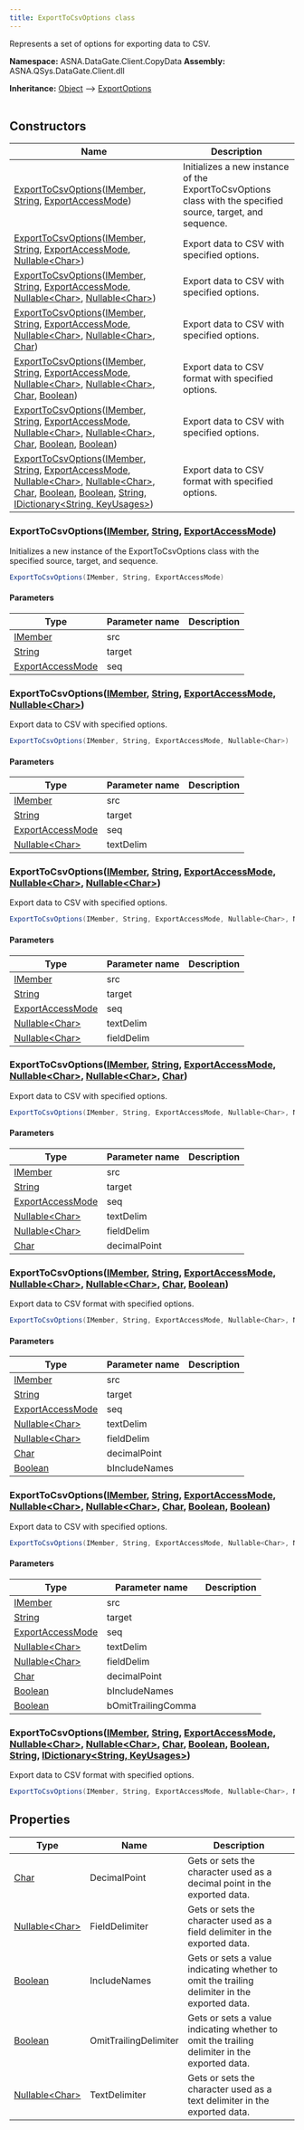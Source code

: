 ```yaml
---
title: ExportToCsvOptions class
---
```


Represents a set of options for exporting data to CSV.

**Namespace:** ASNA.DataGate.Client.CopyData
**Assembly:** ASNA.QSys.DataGate.Client.dll

**Inheritance:** [Object](https://docs.microsoft.com/en-us/dotnet/api/system.object) --> [ExportOptions](/reference/datagate/data-gate-client/export-options.html)
<br>
<br>

## Constructors

| Name | Description |
| --- | --- |
| [ExportToCsvOptions](#exporttocsvoptions-imember-string-exportaccessmode-)([IMember](/reference/data-gate-client/i-member.html), [String](https://docs.microsoft.com/en-us/dotnet/api/system.string), [ExportAccessMode](/reference/data-gate-client/export-access-mode.html)) | Initializes a new instance of the ExportToCsvOptions class with the specified source, target, and sequence.
| [ExportToCsvOptions](#exporttocsvoptions-imember-string-exportaccessmode-nullable-char-)([IMember](/reference/data-gate-client/i-member.html), [String](https://docs.microsoft.com/en-us/dotnet/api/system.string), [ExportAccessMode](/reference/data-gate-client/export-access-mode.html), [Nullable\<Char\>](https://learn.microsoft.com/en-us/dotnet/csharp/language-reference/builtin-types/nullable-value-types)) | Export data to CSV with specified options.
| [ExportToCsvOptions](#exporttocsvoptions-imember-string-exportaccessmode-nullable-char-nullable-char-)([IMember](/reference/data-gate-client/i-member.html), [String](https://docs.microsoft.com/en-us/dotnet/api/system.string), [ExportAccessMode](/reference/data-gate-client/export-access-mode.html), [Nullable\<Char\>](https://learn.microsoft.com/en-us/dotnet/csharp/language-reference/builtin-types/nullable-value-types), [Nullable\<Char\>](https://learn.microsoft.com/en-us/dotnet/csharp/language-reference/builtin-types/nullable-value-types)) | Export data to CSV with specified options.
| [ExportToCsvOptions](#exporttocsvoptions-imember-string-exportaccessmode-nullable-char-nullable-char-char-)([IMember](/reference/data-gate-client/i-member.html), [String](https://docs.microsoft.com/en-us/dotnet/api/system.string), [ExportAccessMode](/reference/data-gate-client/export-access-mode.html), [Nullable\<Char\>](https://learn.microsoft.com/en-us/dotnet/csharp/language-reference/builtin-types/nullable-value-types), [Nullable\<Char\>](https://learn.microsoft.com/en-us/dotnet/csharp/language-reference/builtin-types/nullable-value-types), [Char](https://docs.microsoft.com/en-us/dotnet/api/system.char)) | Export data to CSV with specified options.
| [ExportToCsvOptions](#exporttocsvoptions-imember-string-exportaccessmode-nullable-char-nullable-char-char-boolean-)([IMember](/reference/data-gate-client/i-member.html), [String](https://docs.microsoft.com/en-us/dotnet/api/system.string), [ExportAccessMode](/reference/data-gate-client/export-access-mode.html), [Nullable\<Char\>](https://learn.microsoft.com/en-us/dotnet/csharp/language-reference/builtin-types/nullable-value-types), [Nullable\<Char\>](https://learn.microsoft.com/en-us/dotnet/csharp/language-reference/builtin-types/nullable-value-types), [Char](https://docs.microsoft.com/en-us/dotnet/api/system.char), [Boolean](https://docs.microsoft.com/en-us/dotnet/api/system.boolean)) | Export data to CSV format with specified options.
| [ExportToCsvOptions](#exporttocsvoptions-imember-string-exportaccessmode-nullable-char-nullable-char-char-boolean-boolean-)([IMember](/reference/data-gate-client/i-member.html), [String](https://docs.microsoft.com/en-us/dotnet/api/system.string), [ExportAccessMode](/reference/data-gate-client/export-access-mode.html), [Nullable\<Char\>](https://learn.microsoft.com/en-us/dotnet/csharp/language-reference/builtin-types/nullable-value-types), [Nullable\<Char\>](https://learn.microsoft.com/en-us/dotnet/csharp/language-reference/builtin-types/nullable-value-types), [Char](https://docs.microsoft.com/en-us/dotnet/api/system.char), [Boolean](https://docs.microsoft.com/en-us/dotnet/api/system.boolean), [Boolean](https://docs.microsoft.com/en-us/dotnet/api/system.boolean)) | Export data to CSV with specified options.
| [ExportToCsvOptions](#exporttocsvoptions-imember-string-exportaccessmode-nullable-char-nullable-char-char-boolean-boolean-string-idictionary-string-keyusages-)([IMember](/reference/data-gate-client/i-member.html), [String](https://docs.microsoft.com/en-us/dotnet/api/system.string), [ExportAccessMode](/reference/data-gate-client/export-access-mode.html), [Nullable\<Char\>](https://learn.microsoft.com/en-us/dotnet/csharp/language-reference/builtin-types/nullable-value-types), [Nullable\<Char\>](https://learn.microsoft.com/en-us/dotnet/csharp/language-reference/builtin-types/nullable-value-types), [Char](https://docs.microsoft.com/en-us/dotnet/api/system.char), [Boolean](https://docs.microsoft.com/en-us/dotnet/api/system.boolean), [Boolean](https://docs.microsoft.com/en-us/dotnet/api/system.boolean), [String](https://docs.microsoft.com/en-us/dotnet/api/system.string), [IDictionary\<String, KeyUsages\>](https://docs.microsoft.com/en-us/dotnet/api/system.collections.generic.idictionary-2)) | Export data to CSV format with specified options.

### ExportToCsvOptions([IMember](/reference/data-gate-client/i-member.html), [String](https://docs.microsoft.com/en-us/dotnet/api/system.string), [ExportAccessMode](/reference/data-gate-client/export-access-mode.html))

Initializes a new instance of the ExportToCsvOptions class with the specified source, target, and sequence.

```cs
ExportToCsvOptions(IMember, String, ExportAccessMode)
```

#### Parameters

| Type | Parameter name | Description
| --- | --- | ---
| [IMember](/reference/data-gate-client/i-member.html) | src | 
| [String](https://docs.microsoft.com/en-us/dotnet/api/system.string) | target | 
| [ExportAccessMode](/reference/data-gate-client/export-access-mode.html) | seq | 

### ExportToCsvOptions([IMember](/reference/data-gate-client/i-member.html), [String](https://docs.microsoft.com/en-us/dotnet/api/system.string), [ExportAccessMode](/reference/data-gate-client/export-access-mode.html), [Nullable\<Char\>](https://learn.microsoft.com/en-us/dotnet/csharp/language-reference/builtin-types/nullable-value-types))

Export data to CSV with specified options.

```cs
ExportToCsvOptions(IMember, String, ExportAccessMode, Nullable<Char>)
```

#### Parameters

| Type | Parameter name | Description
| --- | --- | ---
| [IMember](/reference/data-gate-client/i-member.html) | src | 
| [String](https://docs.microsoft.com/en-us/dotnet/api/system.string) | target | 
| [ExportAccessMode](/reference/data-gate-client/export-access-mode.html) | seq | 
| [Nullable\<Char\>](https://learn.microsoft.com/en-us/dotnet/csharp/language-reference/builtin-types/nullable-value-types) | textDelim | 

### ExportToCsvOptions([IMember](/reference/data-gate-client/i-member.html), [String](https://docs.microsoft.com/en-us/dotnet/api/system.string), [ExportAccessMode](/reference/data-gate-client/export-access-mode.html), [Nullable\<Char\>](https://learn.microsoft.com/en-us/dotnet/csharp/language-reference/builtin-types/nullable-value-types), [Nullable\<Char\>](https://learn.microsoft.com/en-us/dotnet/csharp/language-reference/builtin-types/nullable-value-types))

Export data to CSV with specified options.

```cs
ExportToCsvOptions(IMember, String, ExportAccessMode, Nullable<Char>, Nullable<Char>)
```

#### Parameters

| Type | Parameter name | Description
| --- | --- | ---
| [IMember](/reference/data-gate-client/i-member.html) | src | 
| [String](https://docs.microsoft.com/en-us/dotnet/api/system.string) | target | 
| [ExportAccessMode](/reference/data-gate-client/export-access-mode.html) | seq | 
| [Nullable\<Char\>](https://learn.microsoft.com/en-us/dotnet/csharp/language-reference/builtin-types/nullable-value-types) | textDelim | 
| [Nullable\<Char\>](https://learn.microsoft.com/en-us/dotnet/csharp/language-reference/builtin-types/nullable-value-types) | fieldDelim | 

### ExportToCsvOptions([IMember](/reference/data-gate-client/i-member.html), [String](https://docs.microsoft.com/en-us/dotnet/api/system.string), [ExportAccessMode](/reference/data-gate-client/export-access-mode.html), [Nullable\<Char\>](https://learn.microsoft.com/en-us/dotnet/csharp/language-reference/builtin-types/nullable-value-types), [Nullable\<Char\>](https://learn.microsoft.com/en-us/dotnet/csharp/language-reference/builtin-types/nullable-value-types), [Char](https://docs.microsoft.com/en-us/dotnet/api/system.char))

Export data to CSV with specified options.

```cs
ExportToCsvOptions(IMember, String, ExportAccessMode, Nullable<Char>, Nullable<Char>, Char)
```

#### Parameters

| Type | Parameter name | Description
| --- | --- | ---
| [IMember](/reference/data-gate-client/i-member.html) | src | 
| [String](https://docs.microsoft.com/en-us/dotnet/api/system.string) | target | 
| [ExportAccessMode](/reference/data-gate-client/export-access-mode.html) | seq | 
| [Nullable\<Char\>](https://learn.microsoft.com/en-us/dotnet/csharp/language-reference/builtin-types/nullable-value-types) | textDelim | 
| [Nullable\<Char\>](https://learn.microsoft.com/en-us/dotnet/csharp/language-reference/builtin-types/nullable-value-types) | fieldDelim | 
| [Char](https://docs.microsoft.com/en-us/dotnet/api/system.char) | decimalPoint | 

### ExportToCsvOptions([IMember](/reference/data-gate-client/i-member.html), [String](https://docs.microsoft.com/en-us/dotnet/api/system.string), [ExportAccessMode](/reference/data-gate-client/export-access-mode.html), [Nullable\<Char\>](https://learn.microsoft.com/en-us/dotnet/csharp/language-reference/builtin-types/nullable-value-types), [Nullable\<Char\>](https://learn.microsoft.com/en-us/dotnet/csharp/language-reference/builtin-types/nullable-value-types), [Char](https://docs.microsoft.com/en-us/dotnet/api/system.char), [Boolean](https://docs.microsoft.com/en-us/dotnet/api/system.boolean))

Export data to CSV format with specified options.

```cs
ExportToCsvOptions(IMember, String, ExportAccessMode, Nullable<Char>, Nullable<Char>, Char, Boolean)
```

#### Parameters

| Type | Parameter name | Description
| --- | --- | ---
| [IMember](/reference/data-gate-client/i-member.html) | src | 
| [String](https://docs.microsoft.com/en-us/dotnet/api/system.string) | target | 
| [ExportAccessMode](/reference/data-gate-client/export-access-mode.html) | seq | 
| [Nullable\<Char\>](https://learn.microsoft.com/en-us/dotnet/csharp/language-reference/builtin-types/nullable-value-types) | textDelim | 
| [Nullable\<Char\>](https://learn.microsoft.com/en-us/dotnet/csharp/language-reference/builtin-types/nullable-value-types) | fieldDelim | 
| [Char](https://docs.microsoft.com/en-us/dotnet/api/system.char) | decimalPoint | 
| [Boolean](https://docs.microsoft.com/en-us/dotnet/api/system.boolean) | bIncludeNames | 

### ExportToCsvOptions([IMember](/reference/data-gate-client/i-member.html), [String](https://docs.microsoft.com/en-us/dotnet/api/system.string), [ExportAccessMode](/reference/data-gate-client/export-access-mode.html), [Nullable\<Char\>](https://learn.microsoft.com/en-us/dotnet/csharp/language-reference/builtin-types/nullable-value-types), [Nullable\<Char\>](https://learn.microsoft.com/en-us/dotnet/csharp/language-reference/builtin-types/nullable-value-types), [Char](https://docs.microsoft.com/en-us/dotnet/api/system.char), [Boolean](https://docs.microsoft.com/en-us/dotnet/api/system.boolean), [Boolean](https://docs.microsoft.com/en-us/dotnet/api/system.boolean))

Export data to CSV with specified options.

```cs
ExportToCsvOptions(IMember, String, ExportAccessMode, Nullable<Char>, Nullable<Char>, Char, Boolean, Boolean)
```

#### Parameters

| Type | Parameter name | Description
| --- | --- | ---
| [IMember](/reference/data-gate-client/i-member.html) | src | 
| [String](https://docs.microsoft.com/en-us/dotnet/api/system.string) | target | 
| [ExportAccessMode](/reference/data-gate-client/export-access-mode.html) | seq | 
| [Nullable\<Char\>](https://learn.microsoft.com/en-us/dotnet/csharp/language-reference/builtin-types/nullable-value-types) | textDelim | 
| [Nullable\<Char\>](https://learn.microsoft.com/en-us/dotnet/csharp/language-reference/builtin-types/nullable-value-types) | fieldDelim | 
| [Char](https://docs.microsoft.com/en-us/dotnet/api/system.char) | decimalPoint | 
| [Boolean](https://docs.microsoft.com/en-us/dotnet/api/system.boolean) | bIncludeNames | 
| [Boolean](https://docs.microsoft.com/en-us/dotnet/api/system.boolean) | bOmitTrailingComma | 

### ExportToCsvOptions([IMember](/reference/data-gate-client/i-member.html), [String](https://docs.microsoft.com/en-us/dotnet/api/system.string), [ExportAccessMode](/reference/data-gate-client/export-access-mode.html), [Nullable\<Char\>](https://learn.microsoft.com/en-us/dotnet/csharp/language-reference/builtin-types/nullable-value-types), [Nullable\<Char\>](https://learn.microsoft.com/en-us/dotnet/csharp/language-reference/builtin-types/nullable-value-types), [Char](https://docs.microsoft.com/en-us/dotnet/api/system.char), [Boolean](https://docs.microsoft.com/en-us/dotnet/api/system.boolean), [Boolean](https://docs.microsoft.com/en-us/dotnet/api/system.boolean), [String](https://docs.microsoft.com/en-us/dotnet/api/system.string), [IDictionary\<String, KeyUsages\>](https://docs.microsoft.com/en-us/dotnet/api/system.collections.generic.idictionary-2))

Export data to CSV format with specified options.

```cs
ExportToCsvOptions(IMember, String, ExportAccessMode, Nullable<Char>, Nullable<Char>, Char, Boolean, Boolean, String, IDictionary<String, KeyUsages>)
```

## Properties

| Type | Name | Description
| --- | --- | --- 
| [Char](https://learn.microsoft.com/en-us/dotnet/csharp/language-reference/builtin-types/char) | DecimalPoint | Gets or sets the character used as a decimal point in the exported data. |
| [Nullable\<Char\>](https://learn.microsoft.com/en-us/dotnet/csharp/language-reference/builtin-types/nullable-value-types) | FieldDelimiter | Gets or sets the character used as a field delimiter in the exported data. |
| [Boolean](https://docs.microsoft.com/en-us/dotnet/api/system.boolean) | IncludeNames | Gets or sets a value indicating whether to omit the trailing delimiter in the exported data. |
| [Boolean](https://docs.microsoft.com/en-us/dotnet/api/system.boolean) | OmitTrailingDelimiter | Gets or sets a value indicating whether to omit the trailing delimiter in the exported data. |
| [Nullable\<Char\>](https://learn.microsoft.com/en-us/dotnet/csharp/language-reference/builtin-types/nullable-value-types) | TextDelimiter | Gets or sets the character used as a text delimiter in the exported data. |
